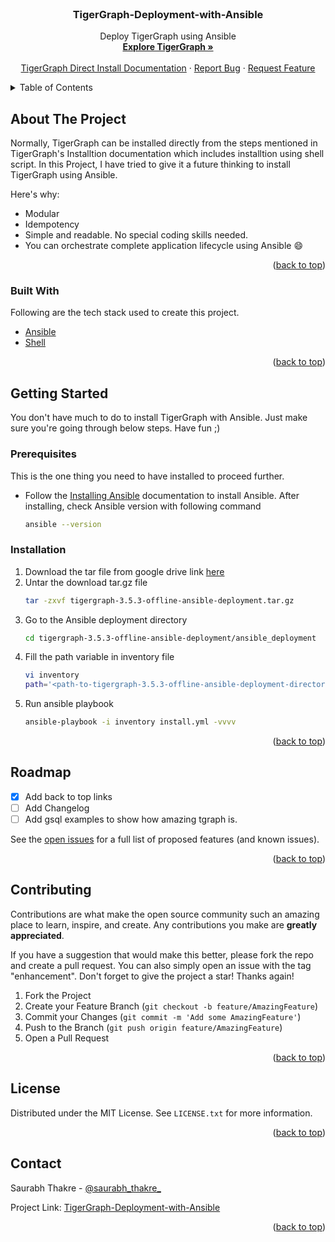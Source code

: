 <div id="top"></div>


<br />
<div align="center">
  
  <h3 align="center">TigerGraph-Deployment-with-Ansible</h3>

  <p align="center">
    Deploy TigerGraph using Ansible
    <br />
    <a href="https://www.tigergraph.com/"><strong>Explore TigerGraph »</strong></a>
    <br />
    <br />
    <a href="https://docs.tigergraph.com/tigergraph-server/current/installation/install">TigerGraph Direct Install Documentation</a>
    ·
    <a href="https://github.com/Saurabh-Thakre/TigerGraph-Deployment-with-Ansible/issues">Report Bug</a>
    ·
    <a href="https://github.com/Saurabh-Thakre/TigerGraph-Deployment-with-Ansible/issues">Request Feature</a>
  </p>
</div>



<!-- TABLE OF CONTENTS -->
<details>
  <summary>Table of Contents</summary>
  <ol>
    <li>
      <a href="#about-the-project">About The Project</a>
      <ul>
        <li><a href="#built-with">Built With</a></li>
      </ul>
    </li>
    <li>
      <a href="#getting-started">Getting Started</a>
      <ul>
        <li><a href="#prerequisites">Prerequisites</a></li>
        <li><a href="#installation">Installation</a></li>
      </ul>
    </li>
    <li><a href="#roadmap">Roadmap</a></li>
    <li><a href="#contributing">Contributing</a></li>
    <li><a href="#license">License</a></li>
    <li><a href="#contact">Contact</a></li>
  </ol>
</details>



<!-- ABOUT THE PROJECT -->
## About The Project

Normally, TigerGraph can be installed directly from the steps mentioned in TigerGraph's Installtion documentation which includes installtion using shell script. In this Project, I have tried to give it a future thinking to install TigerGraph using Ansible.

Here's why:
* Modular
* Idempotency
* Simple and readable. No special coding skills needed.
* You can orchestrate complete application lifecycle using Ansible :smile:

<p align="right">(<a href="#top">back to top</a>)</p>



### Built With

Following are the tech stack used to create this project.

* [Ansible](https://www.ansible.com/)
* [Shell](https://www.gnu.org/savannah-checkouts/gnu/bash/manual/bash.html)

<p align="right">(<a href="#top">back to top</a>)</p>



<!-- GETTING STARTED -->
## Getting Started

You don't have much to do to install TigerGraph with Ansible. Just make sure you're going through below steps. Have fun ;)

### Prerequisites

This is the one thing you need to have installed to proceed further.
* Follow the [Installing Ansible](https://docs.ansible.com/ansible/latest/installation_guide/intro_installation.html) documentation to install Ansible.
  After installing, check Ansible version with following command
  ```sh
  ansible --version
  ```

### Installation

1. Download the tar file from google drive link [here](https://drive.google.com/file/d/1aMDNV1ujpYMI663ddodsnwjMCSwzznLe/view?usp=sharing)
2. Untar the download tar.gz file
   ```sh
   tar -zxvf tigergraph-3.5.3-offline-ansible-deployment.tar.gz
   ```
3. Go to the Ansible deployment directory
   ```sh
   cd tigergraph-3.5.3-offline-ansible-deployment/ansible_deployment
   ```
4. Fill the path variable in inventory file 
   ```sh
   vi inventory
   path='<path-to-tigergraph-3.5.3-offline-ansible-deployment-directory>'
   ```
5. Run ansible playbook
   ```sh
   ansible-playbook -i inventory install.yml -vvvv
   ```

<p align="right">(<a href="#top">back to top</a>)</p>



<!-- ROADMAP -->
## Roadmap

- [x] Add back to top links
- [ ] Add Changelog
- [ ] Add gsql examples to show how amazing tgraph is. 

See the [open issues](https://github.com/Saurabh-Thakre/TigerGraph-Deployment-with-Ansible/issues) for a full list of proposed features (and known issues).

<p align="right">(<a href="#top">back to top</a>)</p>



<!-- CONTRIBUTING -->
## Contributing

Contributions are what make the open source community such an amazing place to learn, inspire, and create. Any contributions you make are **greatly appreciated**.

If you have a suggestion that would make this better, please fork the repo and create a pull request. You can also simply open an issue with the tag "enhancement".
Don't forget to give the project a star! Thanks again!

1. Fork the Project
2. Create your Feature Branch (`git checkout -b feature/AmazingFeature`)
3. Commit your Changes (`git commit -m 'Add some AmazingFeature'`)
4. Push to the Branch (`git push origin feature/AmazingFeature`)
5. Open a Pull Request

<p align="right">(<a href="#top">back to top</a>)</p>



<!-- LICENSE -->
## License

Distributed under the MIT License. See `LICENSE.txt` for more information.

<p align="right">(<a href="#top">back to top</a>)</p>



<!-- CONTACT -->
## Contact

Saurabh Thakre - [@saurabh_thakre_](https://twitter.com/saurabh_thakre_)

Project Link: [TigerGraph-Deployment-with-Ansible](https://github.com/Saurabh-Thakre/TigerGraph-Deployment-with-Ansible/)

<p align="right">(<a href="#top">back to top</a>)</p>
